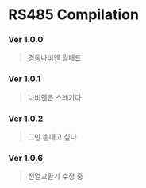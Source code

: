 RS485 Compilation
=================
### Ver 1.0.0
> 경동나비엔 월패드
### Ver 1.0.1
> 나비엔은 스레기다
### Ver 1.0.2
> 그만 손대고 싶다
### Ver 1.0.6
> 전열교환기 수정 중
